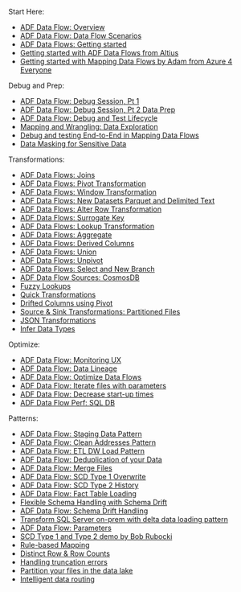 Start Here:
* [ADF Data Flow: Overview](https://www.youtube.com/watch?v=ZMG-qPqeH50)
* [ADF Data Flow: Data Flow Scenarios](https://www.youtube.com/watch?v=l-Pjii8eNBM&t=6s)
* [ADF Data Flows: Getting started](http://youtu.be/MFw7t_8tuV4)
* [Getting started with ADF Data Flows from Altius](https://www.youtube.com/watch?v=CQ1JfgZKH9s&t=981s)
* [Getting started with Mapping Data Flows by Adam from Azure 4 Everyone](https://www.youtube.com/watch?v=AUpMCRggjIM)

Debug and Prep:
* [ADF Data Flow: Debug Session, Pt 1](https://www.youtube.com/watch?v=k0YHmJc14FM)
* [ADF Data Flow: Debug Session, Pt 2 Data Prep](https://www.youtube.com/watch?v=6ezKRDgK3rE)
* [ADF Data Flow: Debug and Test Lifecycle](https://youtu.be/fktIWdJiqTk)
* [Mapping and Wrangling: Data Exploration](http://youtu.be/En1ztyh5GaA)
* [Debug and testing End-to-End in Mapping Data Flows](http://youtu.be/3ANxyvDGfjA)
* [Data Masking for Sensitive Data](https://www.youtube.com/watch?v=OFd4LeiTmfs)

Transformations:
* [ADF Data Flows: Joins](https://www.youtube.com/watch?v=zukwayEXRtg)
* [ADF Data Flows: Pivot Transformation](https://www.youtube.com/watch?v=Tua14ZQA3F8&t=34s)
* [ADF Data Flows: Window Transformation](https://www.youtube.com/watch?v=m6zgbtY5AYQ)
* [ADF Data Flows: New Datasets Parquet and Delimited Text](https://youtu.be/V_2a60j2Kjo)
* [ADF Data Flows: Alter Row Transformation](https://www.youtube.com/watch?v=4ktoohwptmQ)
* [ADF Data Flows: Surrogate Key](https://www.youtube.com/watch?v=ISpegL9CbTM)
* [ADF Data Flows: Lookup Transformation](https://www.youtube.com/watch?v=9U-0VPU2ZPU)
* [ADF Data Flows: Aggregate](http://youtu.be/jdL75xIr98I)
* [ADF Data Flows: Derived Columns](https://www.youtube.com/watch?v=FFCbU4ujCiY)
* [ADF Data Flows: Union](http://youtu.be/_Et6mg1tEr8?hd=1)
* [ADF Data Flows: Unpivot](http://youtu.be/KFYkxcpB8b0?hd=1)
* [ADF Data Flows: Select and New Branch](http://youtu.be/F9VjQ_YyRyU?hd=1)
* [ADF Data Flow Sources: CosmosDB](http://youtu.be/plp1etT2ftY?hd=1)
* [Fuzzy Lookups](http://youtu.be/7gdwExjHBbw)
* [Quick Transformations](https://www.youtube.com/watch?v=CP0TnNmaLA0)
* [Drifted Columns using Pivot](https://youtu.be/5MygzCX0wnM)
* [Source & Sink Transformations: Partitioned Files](https://www.youtube.com/watch?v=7Q-db4Qgc4M)
* [JSON Transformations](https://www.youtube.com/watch?v=yY5aB7Kdhjg)
* [Infer Data Types](https://www.youtube.com/watch?v=nJjRzlFktlA)

Optimize:
* [ADF Data Flow: Monitoring UX](https://www.youtube.com/watch?v=AYkwX6J9sII&t=4s)
* [ADF Data Flow: Data Lineage](https://www.youtube.com/watch?v=5KvqYF-y93s)
* [ADF Data Flow: Optimize Data Flows](https://www.youtube.com/watch?v=a2KtwUJngHo)
* [ADF Data Flow: Iterate files with parameters](http://youtu.be/uEgz0ptYRDM?hd=1)
* [ADF Data Flow: Decrease start-up times]()
* [ADF Data Flow Perf: SQL DB](https://youtu.be/iyZT5CY3V_4)

Patterns:
* [ADF Data Flow: Staging Data Pattern](https://youtu.be/mZLKdyoL3Mo)
* [ADF Data Flow: Clean Addresses Pattern](https://youtu.be/axEYbuU3lmw)
* [ADF Data Flow: ETL DW Load Pattern](https://www.youtube.com/watch?v=7mLqwtmeQFg)
* [ADF Data Flow: Deduplication of your Data](https://www.youtube.com/watch?v=OLenvYwg__I)
* [ADF Data Flow: Merge Files](http://youtu.be/WbDTBAyYte8)
* [ADF Data Flow: SCD Type 1 Overwrite](http://youtu.be/Rz2zx5GRbrA)
* [ADF Data Flow: SCD Type 2 History](http://youtu.be/123CptslKvU)
* [ADF Data Flow: Fact Table Loading](http://youtu.be/ABG3X9pgFPQ)
* [Flexible Schema Handling with Schema Drift](https://www.youtube.com/watch?v=1vvCM29JSAs)
* [ADF Data Flow: Schema Drift Handling](https://www.youtube.com/watch?v=vSTn_aGq3C8)
* [Transform SQL Server on-prem with delta data loading pattern](https://youtu.be/IN-4v0e7UIs)
* [ADF Data Flow: Parameters](https://www.youtube.com/watch?v=vpuuQcFojt8)
* [SCD Type 1 and Type 2 demo by Bob Rubocki](https://www.youtube.com/watch?v=ps12o93VAo0)
* [Rule-based Mapping](https://youtu.be/5lf1lh1qMwU)
* [Distinct Row & Row Counts](https://youtu.be/ryYo8UFUgTI)
* [Handling truncation errors](http://youtu.be/sPpcSiKQz34)
* [Partition your files in the data lake](https://youtu.be/VNWv-MvLQ_0)
* [Intelligent data routing](https://youtu.be/PIGw-Z-0upw)
